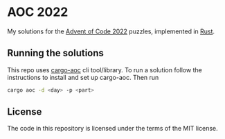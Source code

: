 # AOC 2022

My solutions for the [Advent of Code 2022](https://adventofcode.com/2022)
puzzles, implemented in [Rust](https://www.rust-lang.org).

## Running the solutions

This repo uses [cargo-aoc](https://github.com/gobanos/cargo-aoc) cli
tool/library. To run a solution follow the instructions to install
and set up cargo-aoc. Then run

```sh
cargo aoc -d <day> -p <part>
```

## License

The code in this repository is licensed under the terms of the MIT license.
